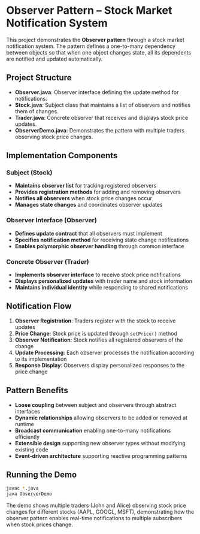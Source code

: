 # **Observer Pattern – Stock Market Notification System**

This project demonstrates the **Observer pattern** through a stock market notification system. The pattern defines a one-to-many dependency between objects so that when one object changes state, all its dependents are notified and updated automatically.

## **Project Structure**
* **Observer.java**: Observer interface defining the update method for notifications.
* **Stock.java**: Subject class that maintains a list of observers and notifies them of changes.
* **Trader.java**: Concrete observer that receives and displays stock price updates.
* **ObserverDemo.java**: Demonstrates the pattern with multiple traders observing stock price changes.

## **Implementation Components**

### **Subject (Stock)**
- **Maintains observer list** for tracking registered observers
- **Provides registration methods** for adding and removing observers
- **Notifies all observers** when stock price changes occur
- **Manages state changes** and coordinates observer updates

### **Observer Interface (Observer)**
- **Defines update contract** that all observers must implement
- **Specifies notification method** for receiving state change notifications
- **Enables polymorphic observer handling** through common interface

### **Concrete Observer (Trader)**
- **Implements observer interface** to receive stock price notifications
- **Displays personalized updates** with trader name and stock information
- **Maintains individual identity** while responding to shared notifications

## **Notification Flow**
1. **Observer Registration**: Traders register with the stock to receive updates
2. **Price Change**: Stock price is updated through `setPrice()` method
3. **Observer Notification**: Stock notifies all registered observers of the change
4. **Update Processing**: Each observer processes the notification according to its implementation
5. **Response Display**: Observers display personalized responses to the price change

## **Pattern Benefits**
* **Loose coupling** between subject and observers through abstract interfaces
* **Dynamic relationships** allowing observers to be added or removed at runtime
* **Broadcast communication** enabling one-to-many notifications efficiently
* **Extensible design** supporting new observer types without modifying existing code
* **Event-driven architecture** supporting reactive programming patterns

## **Running the Demo**
```bash
javac *.java
java ObserverDemo
```

The demo shows multiple traders (John and Alice) observing stock price changes for different stocks (AAPL, GOOGL, MSFT), demonstrating how the observer pattern enables real-time notifications to multiple subscribers when stock prices change.
